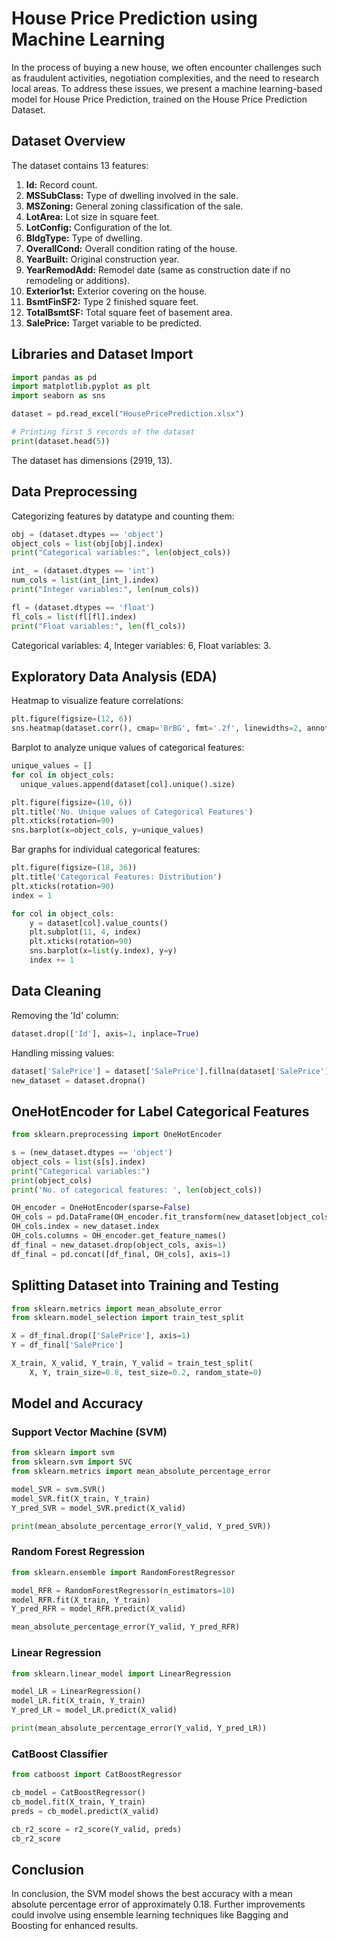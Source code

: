 # House Price Prediction using Machine Learning

In the process of buying a new house, we often encounter challenges such as fraudulent activities, negotiation complexities, and the need to research local areas. To address these issues, we present a machine learning-based model for House Price Prediction, trained on the House Price Prediction Dataset.

## Dataset Overview

The dataset contains 13 features:

1. **Id:** Record count.
2. **MSSubClass:** Type of dwelling involved in the sale.
3. **MSZoning:** General zoning classification of the sale.
4. **LotArea:** Lot size in square feet.
5. **LotConfig:** Configuration of the lot.
6. **BldgType:** Type of dwelling.
7. **OverallCond:** Overall condition rating of the house.
8. **YearBuilt:** Original construction year.
9. **YearRemodAdd:** Remodel date (same as construction date if no remodeling or additions).
10. **Exterior1st:** Exterior covering on the house.
11. **BsmtFinSF2:** Type 2 finished square feet.
12. **TotalBsmtSF:** Total square feet of basement area.
13. **SalePrice:** Target variable to be predicted.

## Libraries and Dataset Import

```python
import pandas as pd
import matplotlib.pyplot as plt
import seaborn as sns

dataset = pd.read_excel("HousePricePrediction.xlsx")

# Printing first 5 records of the dataset
print(dataset.head(5))
```

The dataset has dimensions (2919, 13).

## Data Preprocessing

Categorizing features by datatype and counting them:

```python
obj = (dataset.dtypes == 'object')
object_cols = list(obj[obj].index)
print("Categorical variables:", len(object_cols))

int_ = (dataset.dtypes == 'int')
num_cols = list(int_[int_].index)
print("Integer variables:", len(num_cols))

fl = (dataset.dtypes == 'float')
fl_cols = list(fl[fl].index)
print("Float variables:", len(fl_cols))
```

Categorical variables: 4, Integer variables: 6, Float variables: 3.

## Exploratory Data Analysis (EDA)

Heatmap to visualize feature correlations:

```python
plt.figure(figsize=(12, 6))
sns.heatmap(dataset.corr(), cmap='BrBG', fmt='.2f', linewidths=2, annot=True)
```

Barplot to analyze unique values of categorical features:

```python
unique_values = []
for col in object_cols:
  unique_values.append(dataset[col].unique().size)

plt.figure(figsize=(10, 6))
plt.title('No. Unique values of Categorical Features')
plt.xticks(rotation=90)
sns.barplot(x=object_cols, y=unique_values)
```

Bar graphs for individual categorical features:

```python
plt.figure(figsize=(18, 36))
plt.title('Categorical Features: Distribution')
plt.xticks(rotation=90)
index = 1

for col in object_cols:
    y = dataset[col].value_counts()
    plt.subplot(11, 4, index)
    plt.xticks(rotation=90)
    sns.barplot(x=list(y.index), y=y)
    index += 1
```

## Data Cleaning

Removing the 'Id' column:

```python
dataset.drop(['Id'], axis=1, inplace=True)
```

Handling missing values:

```python
dataset['SalePrice'] = dataset['SalePrice'].fillna(dataset['SalePrice'].mean())
new_dataset = dataset.dropna()
```

## OneHotEncoder for Label Categorical Features

```python
from sklearn.preprocessing import OneHotEncoder

s = (new_dataset.dtypes == 'object')
object_cols = list(s[s].index)
print("Categorical variables:")
print(object_cols)
print('No. of categorical features: ', len(object_cols))

OH_encoder = OneHotEncoder(sparse=False)
OH_cols = pd.DataFrame(OH_encoder.fit_transform(new_dataset[object_cols]))
OH_cols.index = new_dataset.index
OH_cols.columns = OH_encoder.get_feature_names()
df_final = new_dataset.drop(object_cols, axis=1)
df_final = pd.concat([df_final, OH_cols], axis=1)
```

## Splitting Dataset into Training and Testing

```python
from sklearn.metrics import mean_absolute_error
from sklearn.model_selection import train_test_split

X = df_final.drop(['SalePrice'], axis=1)
Y = df_final['SalePrice']

X_train, X_valid, Y_train, Y_valid = train_test_split(
    X, Y, train_size=0.8, test_size=0.2, random_state=0)
```

## Model and Accuracy

### Support Vector Machine (SVM)

```python
from sklearn import svm
from sklearn.svm import SVC
from sklearn.metrics import mean_absolute_percentage_error

model_SVR = svm.SVR()
model_SVR.fit(X_train, Y_train)
Y_pred_SVR = model_SVR.predict(X_valid)

print(mean_absolute_percentage_error(Y_valid, Y_pred_SVR))
```

### Random Forest Regression

```python
from sklearn.ensemble import RandomForestRegressor

model_RFR = RandomForestRegressor(n_estimators=10)
model_RFR.fit(X_train, Y_train)
Y_pred_RFR = model_RFR.predict(X_valid)

mean_absolute_percentage_error(Y_valid, Y_pred_RFR)
```

### Linear Regression

```python
from sklearn.linear_model import LinearRegression

model_LR = LinearRegression()
model_LR.fit(X_train, Y_train)
Y_pred_LR = model_LR.predict(X_valid)

print(mean_absolute_percentage_error(Y_valid, Y_pred_LR))
```

### CatBoost Classifier

```python
from catboost import CatBoostRegressor

cb_model = CatBoostRegressor()
cb_model.fit(X_train, Y_train)
preds = cb_model.predict(X_valid)

cb_r2_score = r2_score(Y_valid, preds)
cb_r2_score
```

## Conclusion

In conclusion, the SVM model shows the best accuracy with a mean absolute percentage error of approximately 0.18. Further improvements could involve using ensemble learning techniques like Bagging and Boosting for enhanced results.
